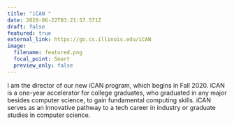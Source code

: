 ```yaml
---
title: "iCAN "
date: 2020-06-22T03:21:57.571Z
draft: false
featured: true
external_link: https://go.cs.illinois.edu/iCAN
image:
  filename: featured.png
  focal_point: Smart
  preview_only: false
---
```

I am the director of our new iCAN program, which begins in Fall 2020. iCAN is a one-year accelerator for college graduates, who graduated in any major besides computer science, to gain fundamental computing skills. iCAN serves as an innovative pathway to a tech career in industry or graduate studies in computer science.